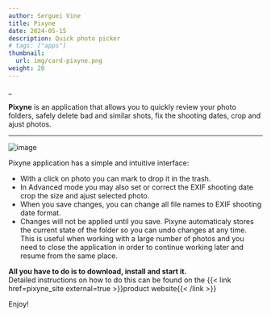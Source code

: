 ```yaml
---
author: Serguei Vine
title: Pixyne
date: 2024-05-15
description: Quick photo picker
# tags: ["apps"]
thumbnail:
  url: img/card-pixyne.png
weight: 20
---
```


_

__Pixyne__ is an application that allows you to quickly review your photo folders, safely delete bad and similar shots, fix the shooting dates, crop and ajust photos.

---
![image](/img/pixyne.png)

Pixyne application has a simple and intuitive interface:   
* With a click on photo you can mark to drop it in the trash.
* In Advanced mode you may also set or correct the EXIF shooting date crop the size and ajust selected photo.
* When you save changes, you can change all file names to EXIF shooting date format.  
* Changes will not be applied until you save. Pixyne automaticaly stores the current state of the folder so you can undo changes at any time. This is useful when working with a large number of photos and you need to close the application in order to continue working later and resume from the same place.   

__All you have to do is to download, install and start it.__    
Detailed instructions on how to do this can be found on the {{< link href=pixyne_site external=true >}}product website{{< /link >}}  

Enjoy!  
